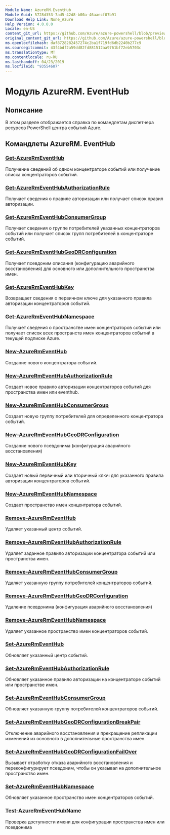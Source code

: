 ```yaml
---
Module Name: AzureRM.EventHub
Module Guid: 5728d353-7ad5-42d8-b00a-46aaecf07b91
Download Help Link: None_Azure
Help Version: 4.0.0.0
Locale: en-US
content_git_url: https://github.com/Azure/azure-powershell/blob/preview/src/ResourceManager/EventHub/Commands.EventHub/help/AzureRM.EventHub.md
original_content_git_url: https://github.com/Azure/azure-powershell/blob/preview/src/ResourceManager/EventHub/Commands.EventHub/help/AzureRM.EventHub.md
ms.openlocfilehash: daf8728282457274c2ba1f719fd6db2240b277c9
ms.sourcegitcommit: 43f4bdf2a59dd82fd881512aa9761bf72eb5703c
ms.translationtype: MT
ms.contentlocale: ru-RU
ms.lasthandoff: 04/23/2019
ms.locfileid: "93554607"
---
```

# Модуль AzureRM. EventHub
## Nописание
В этом разделе отображается справка по командлетам диспетчера ресурсов PowerShell центра событий Azure.

## Командлеты AzureRM. EventHub
### [Get-AzureRmEventHub](Get-AzureRmEventHub.md)
Получение сведений об одном концентраторе событий или получение списка концентраторов событий.

### [Get-AzureRmEventHubAuthorizationRule](Get-AzureRmEventHubAuthorizationRule.md)
Получает сведения о правиле авторизации или получает список правил авторизации.

### [Get-AzureRmEventHubConsumerGroup](Get-AzureRmEventHubConsumerGroup.md)
Получает сведения о группе потребителей указанных концентраторов событий или получает список групп потребителей в концентраторе событий.

### [Get-AzureRmEventHubGeoDRConfiguration](Get-AzureRmEventHubGeoDRConfiguration.md)
Получает псевдоним описания (конфигурацию аварийного восстановления) для основного или дополнительного пространства имен.

### [Get-AzureRmEventHubKey](Get-AzureRmEventHubKey.md)
Возвращает сведения о первичном ключе для указанного правила авторизации концентраторов событий.

### [Get-AzureRmEventHubNamespace](Get-AzureRmEventHubNamespace.md)
Получает сведения о пространстве имен концентраторов событий или получает список всех пространств имен концентраторов событий в текущей подписке Azure.

### [New-AzureRmEventHub](New-AzureRmEventHub.md)
Создание нового концентратора событий.

### [New-AzureRmEventHubAuthorizationRule](New-AzureRmEventHubAuthorizationRule.md)
Создает новое правило авторизации концентраторов событий для пространства имен или eventhub.

### [New-AzureRmEventHubConsumerGroup](New-AzureRmEventHubConsumerGroup.md)
Создает новую группу потребителей для определенного концентратора событий.

### [New-AzureRmEventHubGeoDRConfiguration](New-AzureRmEventHubGeoDRConfiguration.md)
Создание нового псевдонима (конфигурация аварийного восстановления)

### [New-AzureRmEventHubKey](New-AzureRmEventHubKey.md)
Создает новый первичный или вторичный ключ для указанного правила авторизации концентраторов событий.

### [New-AzureRmEventHubNamespace](New-AzureRmEventHubNamespace.md)
Создает пространство имен концентратора событий.

### [Remove-AzureRmEventHub](Remove-AzureRmEventHub.md)
Удаляет указанный центр событий.

### [Remove-AzureRmEventHubAuthorizationRule](Remove-AzureRmEventHubAuthorizationRule.md)
Удаляет заданное правило авторизации концентратора событий или пространства имен.

### [Remove-AzureRmEventHubConsumerGroup](Remove-AzureRmEventHubConsumerGroup.md)
Удаляет указанную группу потребителей концентраторов событий.

### [Remove-AzureRmEventHubGeoDRConfiguration](Remove-AzureRmEventHubGeoDRConfiguration.md)
Удаление псевдонима (конфигурация аварийного восстановления)

### [Remove-AzureRmEventHubNamespace](Remove-AzureRmEventHubNamespace.md)
Удаляет указанное пространство имен концентраторов событий.

### [Set-AzureRmEventHub](Set-AzureRmEventHub.md)
Обновляет указанный центр событий.

### [Set-AzureRmEventHubAuthorizationRule](Set-AzureRmEventHubAuthorizationRule.md)
Обновляет указанное правило авторизации на концентраторе событий или пространстве имен.

### [Set-AzureRmEventHubConsumerGroup](Set-AzureRmEventHubConsumerGroup.md)
Обновляет указанную группу потребителей концентраторов событий.

### [Set-AzureRmEventHubGeoDRConfigurationBreakPair](Set-AzureRmEventHubGeoDRConfigurationBreakPair.md)
Отключение аварийного восстановления и прекращение репликации изменений из основного в дополнительные пространства имен.

### [Set-AzureRmEventHubGeoDRConfigurationFailOver](Set-AzureRmEventHubGeoDRConfigurationFailOver.md)
Вызывает отработку отказа аварийного восстановления и переконфигурирует псевдоним, чтобы он указывал на дополнительное пространство имен.

### [Set-AzureRmEventHubNamespace](Set-AzureRmEventHubNamespace.md)
Обновляет указанное пространство имен концентраторов событий.

### [Test-AzureRmEventHubName](Test-AzureRmEventHubName.md)
Проверка доступности имени для конфигурации пространства имен или псевдонима

